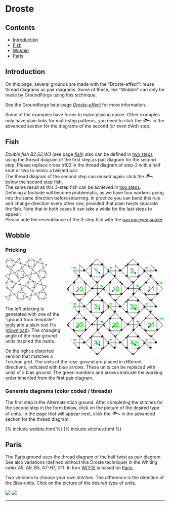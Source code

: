 # Droste

## Contents
* [Introduction](#introduction)
* [Fish](#fish)
* [Wobble](#wobble)
* [Paris](#paris)

## Introduction
On this page, several grounds are made with the "Droste-effect": 
reuse thread diagrams as pair diagrams. 
Some of these, like "Wobble" can only be made by GroundForge using this technique. 

See the Groundforge help-page [_Droste-effect_][pg-droste] for more information.  

Some of the examples have forms to make playing easier. 
Other examples only have plain links for multi-step patterns, you need to click the ![](../images/wand.png) in the advanced section for the diagrams of the second (or even third) step.

[pg-droste]: https://d-bl.github.io/GroundForge/help/Droste-effect

## Fish     
_Double fish B2,S2,W3_ (see page [_fish_][fish-page])
also can be defined in [two steps][F3-223] using the thread diagram of the first step as pair diagram for the second step. Please replace <span class="elem">cross b102</span> in the thread diagram of step-2 with a <span class="stch">half knot</span> or two to mimic a twisted pair.              
The thread diagram of the second step can reused again: click the ![](../images/wand.png) below the second step fish.       
The same result as this 3-step fish can be achieved in [two steps][F2-223].          
Defining a footside will become problematic, as we have four workers going into the same direction before returning. In practice you can bend this rule and change direction every other row, provided that plain twists separate the fish. Note that in both cases it can take a while for the last steps to appear.    
Please note the resemblance of the 3-step fish with the [narrow eyed spider][ne-spiders-page]. 

[ne-spiders-page]: https://maetempels.github.io/MAE-gf/docs/spiders#spiders-with-a-narrow-eye
[fish-page]: https://maetempels.github.io/MAE-gf/docs/fish#fish-notation

[F2-223]: https://d-bl.github.io/GroundForge/tiles.html?patchWidth=6&patchHeight=14&b1=ctct&a2=ctct&b3=ct&a4=ctct&b5=ctc&b6=ctcl&a6=ctc&b7=ctc&a7=ctcr&droste2=ctc,b30=tct,b44=a45=b15=b14=tt,b64=a74=ttctctt&tile=-4,5-,-5,5-,-5,21,88&footsideStitch=ctctt&tileStitch=ctct&headsideStitch=ctctt&shiftColsSW=0&shiftRowsSW=7&shiftColsSE=2&shiftRowsSE=7

[F3-223]: https://d-bl.github.io/GroundForge/tiles.html?patchWidth=6&patchHeight=6&a1=ctc&a2=cr&a3=c&a4=lc&droste2=ctc,a10=a11=ctcrr,a20=a21=a40=ctct,a30=ct,,,,&droste3=ctc,a300=tct,a104=a114=ttctctt,a204=a205=a404=a405=tt,&tile=8,1,8,1,&footsideStitch=ctctt&tileStitch=ctct&headsideStitch=ctctt&shiftColsSW=0&shiftRowsSW=4&shiftColsSE=1&shiftRowsSE=4


## Wobble

### Pricking
<img src="../images/wobble.png" style="float: right; margin-left:1em"/>

![](../images/wobble2.png)

The left pricking is generated with one of the "ground from template" 
[tools](https://d-bl.github.io/inkscape-bobbinlace/Ground-from-Template)
and a plain text file (<a href="../data/wobble.txt" download>download</a>).
The changing angle of the rose ground units inspired the name.

On the right a distorted version that matches a Torchon grid. 
The units of the rose-ground are placed in different directions, indicated with blue arrows.
These units can be replaced with units of a bias ground.
The green numbers and arrows indicate the working order inherited from the first pair diagram.

### Generate diagrams (color coded / threads)

The first step is the Alternate stich ground. 
After completing the stitches for the second step in the form below,
click on the picture of the desired type of units.
In the page that will appear next, click the ![](../images/wand.png)
in the advanced section for the thread diagram.

{% include wobble.html %}
{% include stitches.html %}


## Paris

The [Paris] ground uses the thread diagram of the half twist as pair diagram.
See also variations (defined without this Droste technique) in the Whiting index A5, A6, B5, A7-H7, G11. 
In turn [WI F12][F12] is based on [Paris][F12-droste].

Two versions to choose your own stitches. The difference is the direction of the Bias-units. Click on the picture of the desired type of units.         

<a href="https://d-bl.github.io/GroundForge/tiles?patchWidth=10&patchHeight=10&c1=crclct&a1=clcrct&d2=ctct&droste2=c15=a16=tctctct,a15=c16=tctct,d24=d25=tctct,c12=a12=tct,d20=d21=d22=d23=ctc,c10=c11=c13=c14=ctc,a10=a11=a13=a14=ctc,,&tile=B-C-,---5&tileStitch=ctc&shiftColsSW=-2&shiftRowsSW=2&shiftColsSE=2&shiftRowsSE=2">
<img src="https://maetempels.github.io/MAE-gf/images_wt/droste_paris_1_rcl.png" class="clpic"></a>
<a href="https://d-bl.github.io/GroundForge/tiles?patchWidth=10&patchHeight=10&c1=clcrct&a1=crclct&d2=ctct&droste2=c15=a16=tctctct,a15=c16=tctct,d24=d25=tctct,c12=a12=tct,d20=d21=d22=d23=ctc,c10=c11=c13=c14=ctc,a10=a11=a13=a14=ctc&tile=B-C-,---5&tileStitch=ctc&shiftColsSW=-2&shiftRowsSW=2&shiftColsSE=2&shiftRowsSE=2"><img src="https://maetempels.github.io/MAE-gf/images_wt/droste_paris_2_lcr.png" class="clpic"></a>


[Paris]: https://d-bl.github.io/GroundForge/tiles?tile=-5&tileStitch=ct&droste2=ctct&patchWidth=5&patchHeight=6&shiftColsSW=-2&shiftRowsSW=0&shiftColsSE=1&shiftRowsSE=1
[F12]: https://d-bl.github.io/GroundForge/tiles?whiting=F12_P190&patchWidth=10&patchHeight=10&f1=ctc&d1=tctct&b1=ctc&g2=ctctctc&e2=tctct&c2=tctct&a2=ctctctc&f3=ctc&d3=tctct&b3=ctc&g4=ctcrrctc&f4=ctc&e4=ctcllctc&c4=ctcrrctc&b4=ctc&a4=ctcllctc&tile=-4-5-7--,b-5-5-c-,-5-5-5--,a15-58d-&footsideStitch=ctctt&tileStitch=ctc&headsideStitch=ctctt&shiftColsSW=-4&shiftRowsSW=4&shiftColsSE=4&shiftRowsSE=4
[F12-droste]: https://d-bl.github.io/GroundForge/tiles?patchWidth=12&patchHeight=16&c1=clcrct&a1=crclct&d2=ctct&droste2=ctct,c11=a13=ctcllctc,a11=c13=ctcrrctc,d25=c10=c12=c14=ctc,d24=a10=a12=a14,a16=c15=ctctctc&tile=B-C-,---5&footsideStitch=ctctt&tileStitch=ctc&headsideStitch=ctctt&shiftColsSW=-2&shiftRowsSW=2&shiftColsSE=2&shiftRowsSE=2
[ex-paris-droste1]: https://d-bl.github.io/GroundForge/tiles?patchWidth=10&patchHeight=10&c1=crclct&a1=clcrct&d2=ctct&droste2=c15=a16=tctctct,a15=c16=tctct,d24=d25=tctct,c12=a12=tct,d20=d21=d22=d23=ctc,c10=c11=c13=c14=ctc,a10=a11=a13=a14=ctc,,&tile=B-C-,---5&tileStitch=ctc&shiftColsSW=-2&shiftRowsSW=2&shiftColsSE=2&shiftRowsSE=2
[ex-paris-droste2]: https://d-bl.github.io/GroundForge/tiles?patchWidth=10&patchHeight=10&c1=clcrct&a1=crclct&d2=ctct&droste2=c15=a16=tctctct,a15=c16=tctct,d24=d25=tctct,c12=a12=tct,d20=d21=d22=d23=ctc,c10=c11=c13=c14=ctc,a10=a11=a13=a14=ctc&tile=B-C-,---5&tileStitch=ctc&shiftColsSW=-2&shiftRowsSW=2&shiftColsSE=2&shiftRowsSE=2


***
